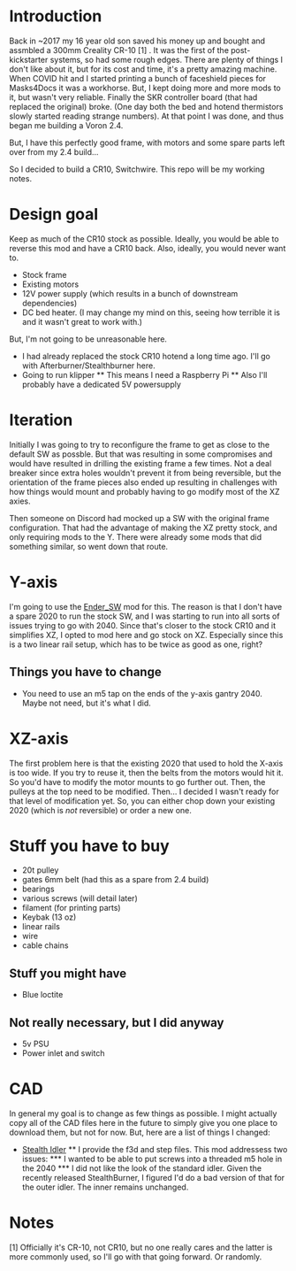 # Introduction

Back in ~2017 my 16 year old son saved his money up and bought and assmbled a 300mm Creality CR-10 [1] . It was the first of the post-kickstarter systems, so had some rough edges.  There are plenty of things I don't like about it, but for its cost and time, it's a pretty amazing machine.  When COVID hit and I started printing a bunch of faceshield pieces for Masks4Docs it was a workhorse. But, I kept doing more and more mods to it, but wasn't very reliable.  Finally the SKR controller board (that had replaced the original) broke.  (One day both the bed and hotend thermistors slowly started reading strange numbers).  At that point I was done, and thus began me building a Voron 2.4.

But, I have this perfectly good frame, with motors and some spare parts left over from my 2.4 build...

So I decided to build a CR10, Switchwire.  This repo will be my working notes.

# Design goal

Keep as much of the CR10 stock as possible.  Ideally, you would be able to reverse this mod and have a CR10 back.  Also, ideally, you would never want to.

* Stock frame
* Existing motors
* 12V power supply (which results in a bunch of downstream dependencies)
* DC bed heater.  (I may change my mind on this, seeing how terrible it is and it wasn't great to work with.)

But, I'm not going to be unreasonable here.

* I had already replaced the stock CR10 hotend a long time ago.  I'll go with Afterburner/Stealthburner here.
* Going to run klipper
** This means I need a Raspberry Pi
** Also I'll probably have a dedicated 5V powersupply

# Iteration

Initially I was going to try to reconfigure the frame to get as close to the default SW as possble.  But that was resulting in some compromises and would have resulted in drilling the existing frame a few times.  Not a deal breaker since extra holes wouldn't prevent it from being reversible, but the orientation of the frame pieces also ended up resulting in challenges with how things would mount and probably having to go modify most of the XZ axies.  

Then someone on Discord had mocked up a SW with the original frame configuration.  That had the advantage of making the XZ pretty stock, and only requiring mods to the Y.  There were already some mods that did something similar, so went down that route.

# Y-axis

I'm going to use the [Ender_SW](https://github.com/boubounokefalos/Ender_SW) mod for this.  The reason is that I don't have a spare 2020 to run the stock SW, and I was starting to run into all sorts of issues trying to go with 2040.  Since that's closer to the stock CR10 and it simplifies XZ, I opted to mod here and go stock on XZ.  Especially since this is a two linear rail setup, which has to be twice as good as one, right?

## Things you have to change

* You need to use an m5 tap on the ends of the y-axis gantry 2040.  Maybe not need, but it's what I did.

# XZ-axis

The first problem here is that the existing 2020 that used to hold the X-axis is too wide.  If you try to reuse it, then the belts from the motors would hit it.  So you'd have to modify the motor mounts to go further out.  Then, the pulleys at the top need to be modified.  Then... I decided I wasn't ready for that level of modification yet.  So, you can either chop down your existing 2020 (which is *not* reversible) or order a new one.  


# Stuff you have to buy

* 20t pulley
* gates 6mm belt (had this as a spare from 2.4 build)
* bearings
* various screws (will detail later)
* filament (for printing parts)
* Keybak (13 oz)
* linear rails
* wire
* cable chains


## Stuff you might have
* Blue loctite

## Not really necessary, but I did anyway

* 5v PSU
* Power inlet and switch



# CAD

In general my goal is to change as few things as possible.  I might actually copy all of the CAD files here in the future to simply give you one place to download them, but not for now.  But, here are a list of things I changed:

* [Stealth Idler](CAD/y-gantry/ender_sw_stealth_idler.f3d)
** I provide the f3d and step files.  This mod addressess two issues:
*** I wanted to be able to put screws into a threaded m5 hole in the 2040
*** I did not like the look of the standard idler.  Given the recently released StealthBurner, I figured I'd do a bad version of that for the outer idler.  The inner remains unchanged.

# Notes

[1] Officially it's CR-10, not CR10, but no one really cares and the latter is more commonly used, so I'll go with that going forward.  Or randomly.
